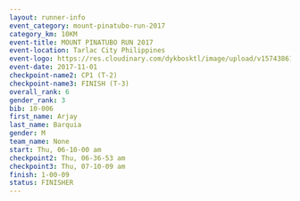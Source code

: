 ```yaml
---
layout: runner-info 
event_category: mount-pinatubo-run-2017 
category_km: 10KM 
event-title: MOUNT PINATUBO RUN 2017 
event-location: Tarlac City Philippines 
event-logo: https://res.cloudinary.com/dykbosktl/image/upload/v1574386116/Logo/Event_Poster_vqknnb.png 
event-date: 2017-11-01 
checkpoint-name2: CP1 (T-2) 
checkpoint-name3: FINISH (T-3) 
overall_rank: 6
gender_rank: 3
bib: 10-006
first_name: Arjay
last_name: Barquia
gender: M
team_name: None
start: Thu, 06-10-00 am
checkpoint2: Thu, 06-36-53 am
checkpoint3: Thu, 07-10-09 am
finish: 1-00-09
status: FINISHER
---
```

